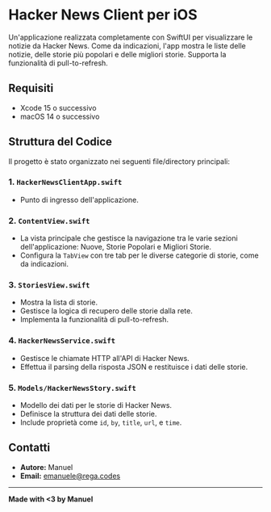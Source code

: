 # Hacker News Client per iOS

Un'applicazione realizzata completamente con SwiftUI per visualizzare le notizie da Hacker News. Come da indicazioni, l'app mostra le liste delle notizie, delle storie più popolari e delle migliori storie. Supporta la funzionalità di pull-to-refresh.

## Requisiti

- Xcode 15 o successivo
- macOS 14 o successivo

## Struttura del Codice

Il progetto è stato organizzato nei seguenti file/directory principali:

### 1. `HackerNewsClientApp.swift`

- Punto di ingresso dell'applicazione.

### 2. `ContentView.swift`

- La vista principale che gestisce la navigazione tra le varie sezioni dell'applicazione: Nuove, Storie Popolari e Migliori Storie.
- Configura la `TabView` con tre tab per le diverse categorie di storie, come da indicazioni.

### 3. `StoriesView.swift`

- Mostra la lista di storie.
- Gestisce la logica di recupero delle storie dalla rete.
- Implementa la funzionalità di pull-to-refresh.

### 4. `HackerNewsService.swift`

- Gestisce le chiamate HTTP all'API di Hacker News.
- Effettua il parsing della risposta JSON e restituisce i dati delle storie.

### 5. `Models/HackerNewsStory.swift`

- Modello dei dati per le storie di Hacker News.
- Definisce la struttura dei dati delle storie.
- Include proprietà come `id`, `by`, `title`, `url`, e `time`.

## Contatti

- **Autore:** Manuel
- **Email:** emanuele@rega.codes

---

**Made with <3 by Manuel**
